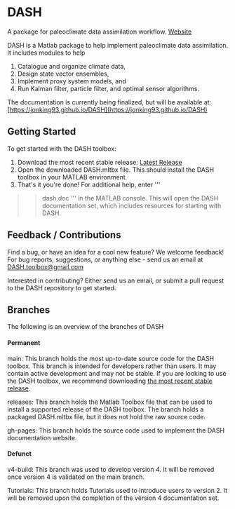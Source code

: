# DASH
A package for paleoclimate data assimilation workflow.
[Website](https://jonking93.github.io/DASH)

DASH is a Matlab package to help implement paleoclimate data assimilation. It includes modules to help
1. Catalogue and organize climate data, 
2. Design state vector ensembles,
3. Implement proxy system models, and
4. Run Kalman filter, particle filter, and optimal sensor algorithms.

The documentation is currently being finalized, but will be available at: [https://jonking93.github.io/DASH](https://jonking93.github.io/DASH)


## Getting Started

To get started with the DASH toolbox:

1. Download the most recent stable release: [Latest Release](https://github.com/JonKing93/DASH/releases/latest)
2. Open the downloaded DASH.mltbx file. This should install the DASH toolbox in your MATLAB environment.
3. That's it you're done! For additional help, enter
'''
>> dash.doc
'''
in the MATLAB console. This will open the DASH documentation set, which includes resources for starting with DASH.


## Feedback / Contributions

Find a bug, or have an idea for a cool new feature? We welcome feedback! 
For bug reports, suggestions, or anything else - send us an email at DASH.toolbox@gmail.com

Interested in contributing? Either send us an email, or submit a pull request to the DASH repository to get started.


## Branches
The following is an overview of the branches of DASH

#### Permanent
main: This branch holds the most up-to-date source code for the DASH toolbox. This branch is intended for developers rather than users. It may contain active development and may not be stable. If you are looking to use the DASH toolbox, we recommend downloading [the most recent stable release](https://github.com/JonKing93/DASH/releases/latest).

releases: This branch holds the Matlab Toolbox file that can be used to install a supported release of the DASH toolbox. The branch holds a packaged DASH.mltbx file, but it does not hold the raw source code.

gh-pages: This branch holds the source code used to implement the DASH documentation website.


#### Defunct
v4-build: This branch was used to develop version 4. It will be removed once version 4 is validated on the main branch.

Tutorials: This branch holds Tutorials used to introduce users to version 2. It will be removed upon the completion of the version 4 documentation set.
